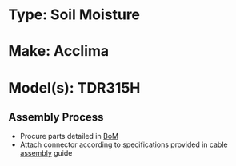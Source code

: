 # Type: Soil Moisture
# Make: Acclima
# Model(s): TDR315H

## Assembly Process
- Procure parts detailed in [BoM](BoM_-_SoilMoisture_TDR315H.csv)
- Attach connector according to specifications provided in [cable assembly](CableAssembly_-_SoilMoisture_TDR315H.pdf) guide